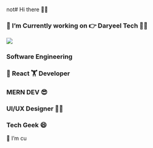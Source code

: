 not# Hi there 👋👋

### 🔭 I’m Currently working on  👉  Daryeel Tech 👩‍💻

![](https://komarev.com/ghpvc/?username=saedMuhamed&color=orange&style=for-the-badgelabel=Those+WhoCameHere) 


<!-- [![Stats](https://github-readme-stats.vercel.app/api?username=saedMuhamed)](https://github.com/saedMuhamed/github-readme-stats) -->

### Software Engineering 

###  🫡 React 🏋️ Developer 
###  MERN DEV 😎 
###  UI/UX Designer 🧔🧔 
###  Tech Geek 😄 

🌱 I’m cu

<!--
**saedMuhamed/saedMuhamed** is a ✨ _special_ ✨ repository because its `README.md` (this file) appears on your GitHub profile.

Here are some ideas to get you started:

- 
- g ...
- 👯 I’m looking to collaborate on ...
- 🤔 I’m looking for help with ...
- 💬 Ask me about ...
- 📫 How to reach me: ...
- 😄 Pronouns: ...
- ⚡ Fun fact: 
-->



